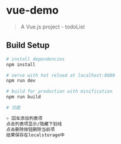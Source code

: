 # vue-demo

> A Vue.js project - todoList

## Build Setup

``` bash
# install dependencies
npm install

# serve with hot reload at localhost:8080
npm run dev

# build for production with minification
npm run build

# 功能

> 回车添加列表项
点击列表项显示/隐藏下划线
点击删除按钮删除当前项
结果保存在localstorage中